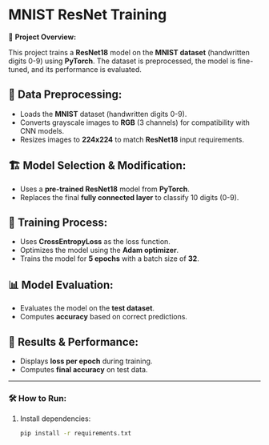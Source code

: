 # MNIST ResNet Training

📌 **Project Overview:**

This project trains a **ResNet18** model on the **MNIST dataset** (handwritten digits 0-9) using **PyTorch**. The dataset is preprocessed, the model is fine-tuned, and its performance is evaluated.

## 📝 Data Preprocessing:
- Loads the **MNIST** dataset (handwritten digits 0-9).
- Converts grayscale images to **RGB** (3 channels) for compatibility with CNN models.
- Resizes images to **224x224** to match **ResNet18** input requirements.

## 🏗️ Model Selection & Modification:
- Uses a **pre-trained ResNet18** model from **PyTorch**.
- Replaces the final **fully connected layer** to classify 10 digits (0-9).

## 🎯 Training Process:
- Uses **CrossEntropyLoss** as the loss function.
- Optimizes the model using the **Adam optimizer**.
- Trains the model for **5 epochs** with a batch size of **32**.

## 📊 Model Evaluation:
- Evaluates the model on the **test dataset**.
- Computes **accuracy** based on correct predictions.

## 🚀 Results & Performance:
- Displays **loss per epoch** during training.
- Computes **final accuracy** on test data.

---

### 🛠️ How to Run:
1. Install dependencies:
   ```bash
   pip install -r requirements.txt
